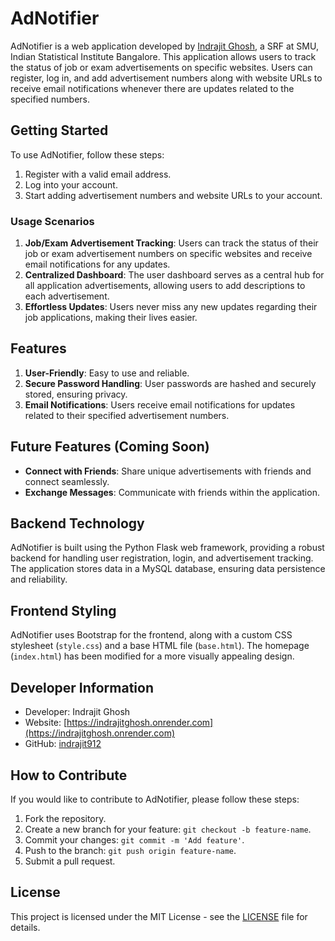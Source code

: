 # AdNotifier

AdNotifier is a web application developed by [Indrajit Ghosh](https://indrajitghosh.onrender.com), a SRF at SMU, Indian Statistical Institute Bangalore. This application allows users to track the status of job or exam advertisements on specific websites. Users can register, log in, and add advertisement numbers along with website URLs to receive email notifications whenever there are updates related to the specified numbers.

## Getting Started

To use AdNotifier, follow these steps:

1. Register with a valid email address.
2. Log into your account.
3. Start adding advertisement numbers and website URLs to your account.

### Usage Scenarios

1. **Job/Exam Advertisement Tracking**: Users can track the status of their job or exam advertisement numbers on specific websites and receive email notifications for any updates.
2. **Centralized Dashboard**: The user dashboard serves as a central hub for all application advertisements, allowing users to add descriptions to each advertisement.
3. **Effortless Updates**: Users never miss any new updates regarding their job applications, making their lives easier.

## Features

1. **User-Friendly**: Easy to use and reliable.
2. **Secure Password Handling**: User passwords are hashed and securely stored, ensuring privacy.
3. **Email Notifications**: Users receive email notifications for updates related to their specified advertisement numbers.

## Future Features (Coming Soon)

- **Connect with Friends**: Share unique advertisements with friends and connect seamlessly.
- **Exchange Messages**: Communicate with friends within the application.

## Backend Technology

AdNotifier is built using the Python Flask web framework, providing a robust backend for handling user registration, login, and advertisement tracking. The application stores data in a MySQL database, ensuring data persistence and reliability.

## Frontend Styling

AdNotifier uses Bootstrap for the frontend, along with a custom CSS stylesheet (`style.css`) and a base HTML file (`base.html`). The homepage (`index.html`) has been modified for a more visually appealing design.

## Developer Information

- Developer: Indrajit Ghosh
- Website: [https://indrajitghosh.onrender.com](https://indrajitghosh.onrender.com)
- GitHub: [indrajit912](https://github.com/indrajit912)

## How to Contribute

If you would like to contribute to AdNotifier, please follow these steps:

1. Fork the repository.
2. Create a new branch for your feature: `git checkout -b feature-name`.
3. Commit your changes: `git commit -m 'Add feature'`.
4. Push to the branch: `git push origin feature-name`.
5. Submit a pull request.

## License

This project is licensed under the MIT License - see the [LICENSE](LICENSE) file for details.
